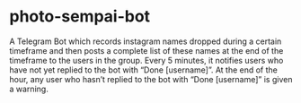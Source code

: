 # photo-sempai-bot
A Telegram Bot which records instagram names dropped during a certain timeframe and then posts a complete list of these names at the end of the timeframe to the users in the group. Every 5 minutes, it notifies users who have not yet replied to the bot with “Done [username]”. At the end of the hour, any user who hasn’t replied to the bot with “Done [username]” is given a warning.
